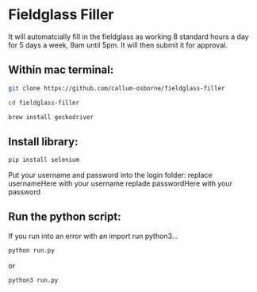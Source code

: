 # Fieldglass Filler

It will automatcially fill in the fieldglass as working 8 standard hours a day for 5 days a week, 9am until 5pm. It will then submit it for approval.

## Within mac terminal:

```bash
git clone https://github.com/callum-osborne/fieldglass-filler
```

```bash
cd fieldglass-filler
```

```bash
brew install geckodriver
```

## Install library:

```bash
pip install selenium
```

Put your username and password into the login folder:
    replace usernameHere with your username
    replade passwordHere with your password

## Run the python script:
If you run into an error with an import run python3...

```bash
python run.py
```

or 

```bash
python3 run.py
```

